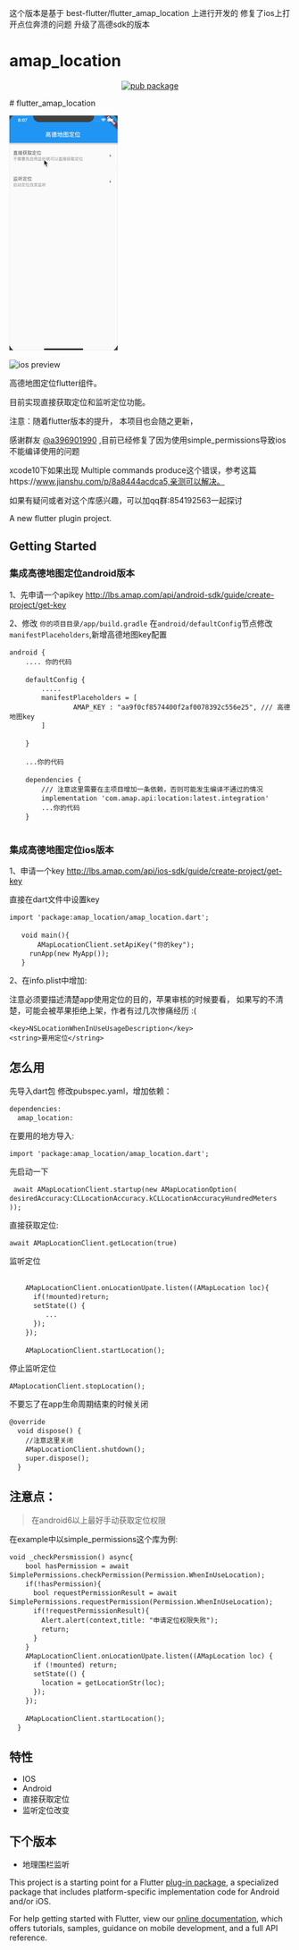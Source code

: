 这个版本是基于 best-flutter/flutter_amap_location 上进行开发的 修复了ios上打开点位奔溃的问题  升级了高德sdk的版本 

# amap_location

<p align="center">
    <a href="https://pub.dartlang.org/packages/amap_location">
        <img src="https://img.shields.io/pub/v/amap_location.svg" alt="pub package" />
    </a>
</p>
# flutter_amap_location


![android preview](https://github.com/jzoom/images/raw/master/location1.gif)

![ios preview](https://github.com/jzoom/images/raw/master/location2.gif)

高德地图定位flutter组件。

目前实现直接获取定位和监听定位功能。

注意：随着flutter版本的提升， 本项目也会随之更新，


感谢群友 [@a396901990](https://github.com/a396901990) ,目前已经修复了因为使用simple_permissions导致ios不能编译使用的问题

xcode10下如果出现 Multiple commands produce这个错误，参考这篇https://www.jianshu.com/p/8a8444acdca5,亲测可以解决。


如果有疑问或者对这个库感兴趣，可以加qq群:854192563一起探讨

A new flutter plugin project.

## Getting Started

### 集成高德地图定位android版本

1、先申请一个apikey
http://lbs.amap.com/api/android-sdk/guide/create-project/get-key

2、修改 `你的项目目录/app/build.gradle`
在`android/defaultConfig`节点修改`manifestPlaceholders`,新增高德地图key配置

```
android {
    .... 你的代码

    defaultConfig {
        .....
        manifestPlaceholders = [
                AMAP_KEY : "aa9f0cf8574400f2af0078392c556e25", /// 高德地图key
        ]

    }

    ...你的代码

    dependencies {
        /// 注意这里需要在主项目增加一条依赖，否则可能发生编译不通过的情况
        implementation 'com.amap.api:location:latest.integration'
        ...你的代码
    }


```


### 集成高德地图定位ios版本

1、申请一个key
http://lbs.amap.com/api/ios-sdk/guide/create-project/get-key

直接在dart文件中设置key

```
import 'package:amap_location/amap_location.dart';
   
   void main(){     
       AMapLocationClient.setApiKey("你的key");
     runApp(new MyApp());
   }
```

2、在info.plist中增加:

注意必须要描述清楚app使用定位的目的，苹果审核的时候要看，
如果写的不清楚，可能会被苹果拒绝上架，作者有过几次惨痛经历 :(

```
<key>NSLocationWhenInUseUsageDescription</key>
<string>要用定位</string>
```


## 怎么用

先导入dart包
修改pubspec.yaml，增加依赖：

```
dependencies:
  amap_location: 
```


在要用的地方导入:

```
import 'package:amap_location/amap_location.dart';
```

先启动一下

```
 await AMapLocationClient.startup(new AMapLocationOption( desiredAccuracy:CLLocationAccuracy.kCLLocationAccuracyHundredMeters  ));

```

直接获取定位:

```
await AMapLocationClient.getLocation(true)
```
监听定位

```

    AMapLocationClient.onLocationUpate.listen((AMapLocation loc){
      if(!mounted)return;
      setState(() {
         ...
      });
    });

    AMapLocationClient.startLocation();

```
停止监听定位
```
AMapLocationClient.stopLocation();

```

不要忘了在app生命周期结束的时候关闭
```
@override
  void dispose() {
    //注意这里关闭
    AMapLocationClient.shutdown();
    super.dispose();
  }
```


## 注意点：

>在android6以上最好手动获取定位权限

在example中以simple_permissions这个库为例:

```
void _checkPersmission() async{
    bool hasPermission = await SimplePermissions.checkPermission(Permission.WhenInUseLocation);
    if(!hasPermission){
      bool requestPermissionResult = await SimplePermissions.requestPermission(Permission.WhenInUseLocation);
      if(!requestPermissionResult){
        Alert.alert(context,title: "申请定位权限失败");
        return;
      }
    }
    AMapLocationClient.onLocationUpate.listen((AMapLocation loc) {
      if (!mounted) return;
      setState(() {
        location = getLocationStr(loc);
      });
    });

    AMapLocationClient.startLocation();
  }
```




## 特性

* IOS
* Android
* 直接获取定位
* 监听定位改变


## 下个版本

* 地理围栏监听


This project is a starting point for a Flutter
[plug-in package](https://flutter.io/developing-packages/),
a specialized package that includes platform-specific implementation code for
Android and/or iOS.

For help getting started with Flutter, view our 
[online documentation](https://flutter.io/docs), which offers tutorials, 
samples, guidance on mobile development, and a full API reference.

